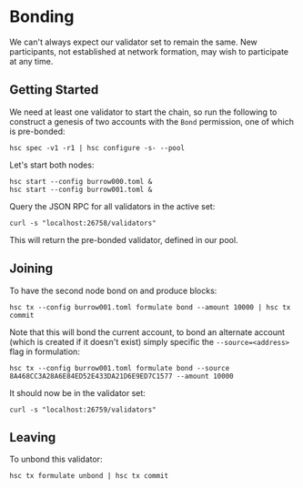 # Bonding

We can't always expect our validator set to remain the same. New participants, not established at network
formation, may wish to participate at any time.

## Getting Started

We need at least one validator to start the chain, so run the following to construct 
a genesis of two accounts with the `Bond` permission, one of which is pre-bonded:

```shell
hsc spec -v1 -r1 | hsc configure -s- --pool
```

Let's start both nodes:

```shell
hsc start --config burrow000.toml &
hsc start --config burrow001.toml &
```

Query the JSON RPC for all validators in the active set:

```shell
curl -s "localhost:26758/validators"
```

This will return the pre-bonded validator, defined in our pool.

## Joining

To have the second node bond on and produce blocks:

```shell
hsc tx --config burrow001.toml formulate bond --amount 10000 | hsc tx commit
```

Note that this will bond the current account, to bond an alternate account (which is created if it doesn't exist)
simply specific the `--source=<address>` flag in formulation:

```shell
hsc tx --config burrow001.toml formulate bond --source 8A468CC3A28A6E84ED52E433DA21D6E9ED7C1577 --amount 10000
```

It should now be in the validator set:

```shell
curl -s "localhost:26759/validators"
```

## Leaving

To unbond this validator:

```shell
hsc tx formulate unbond | hsc tx commit
```